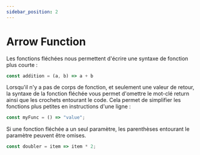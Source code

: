 ```yaml
---
sidebar_position: 2
---
```


# Arrow Function

Les fonctions fléchées nous permettent d'écrire une syntaxe de fonction plus courte :

```js
const addition = (a, b) => a + b 
```

Lorsqu'il n'y a pas de corps de fonction, et seulement une valeur de retour, la syntaxe de la fonction fléchée vous permet d'omettre le mot-clé return ainsi que les crochets entourant le code. Cela permet de simplifier les fonctions plus petites en instructions d'une ligne :

```js
const myFunc = () => "value";
```
Si une fonction fléchée a un seul paramètre, les parenthèses entourant le paramètre peuvent être omises.

```js
const doubler = item => item * 2;
```
